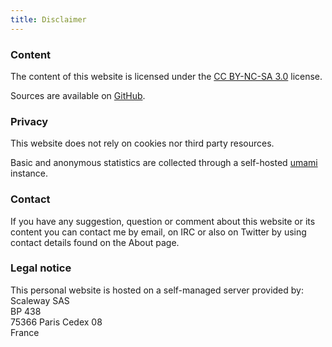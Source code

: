 ```yaml
---
title: Disclaimer
---
```


### Content

The content of this website is licensed under the [CC BY-NC-SA 3.0](http://creativecommons.org/licenses/by-nc-sa/3.0/) license.

Sources are available on [GitHub](https://github.com/Kdecherf/blog.kdecherf.com).

### Privacy

This website does not rely on cookies nor third party resources.

Basic and anonymous statistics are collected through a self-hosted [umami](https://umami.is/) instance.

### Contact

If you have any suggestion, question or comment about this website or its content you can contact me by email, on IRC or also on Twitter by using contact details found on the About page.

### Legal notice

This personal website is hosted on a self-managed server provided by:  
Scaleway SAS  
BP 438  
75366 Paris Cedex 08  
France
